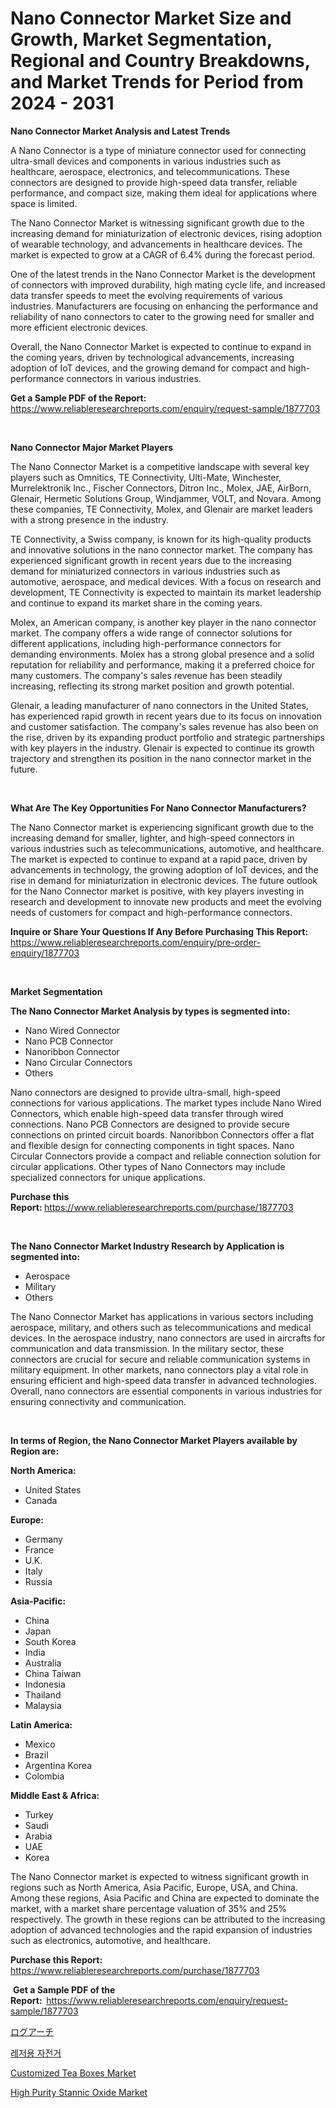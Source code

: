 <p><h1>Nano Connector Market Size and Growth, Market Segmentation, Regional and Country Breakdowns, and Market Trends for Period from 2024 -  2031</h1></p><p><strong>Nano Connector Market Analysis and Latest Trends</strong></p>
<p><p>A Nano Connector is a type of miniature connector used for connecting ultra-small devices and components in various industries such as healthcare, aerospace, electronics, and telecommunications. These connectors are designed to provide high-speed data transfer, reliable performance, and compact size, making them ideal for applications where space is limited.</p><p>The Nano Connector Market is witnessing significant growth due to the increasing demand for miniaturization of electronic devices, rising adoption of wearable technology, and advancements in healthcare devices. The market is expected to grow at a CAGR of 6.4% during the forecast period.</p><p>One of the latest trends in the Nano Connector Market is the development of connectors with improved durability, high mating cycle life, and increased data transfer speeds to meet the evolving requirements of various industries. Manufacturers are focusing on enhancing the performance and reliability of nano connectors to cater to the growing need for smaller and more efficient electronic devices.</p><p>Overall, the Nano Connector Market is expected to continue to expand in the coming years, driven by technological advancements, increasing adoption of IoT devices, and the growing demand for compact and high-performance connectors in various industries.</p></p>
<p><strong>Get a Sample PDF of the Report:&nbsp;</strong> <a href="https://www.reliableresearchreports.com/enquiry/request-sample/1877703">https://www.reliableresearchreports.com/enquiry/request-sample/1877703</a></p>
<p>&nbsp;</p>
<p><strong>Nano Connector Major Market Players</strong></p>
<p><p>The Nano Connector Market is a competitive landscape with several key players such as Omnitics, TE Connectivity, Ulti-Mate, Winchester, Murrelektronik Inc., Fischer Connectors, Ditron Inc., Molex, JAE, AirBorn, Glenair, Hermetic Solutions Group, Windjammer, VOLT, and Novara. Among these companies, TE Connectivity, Molex, and Glenair are market leaders with a strong presence in the industry.</p><p>TE Connectivity, a Swiss company, is known for its high-quality products and innovative solutions in the nano connector market. The company has experienced significant growth in recent years due to the increasing demand for miniaturized connectors in various industries such as automotive, aerospace, and medical devices. With a focus on research and development, TE Connectivity is expected to maintain its market leadership and continue to expand its market share in the coming years.</p><p>Molex, an American company, is another key player in the nano connector market. The company offers a wide range of connector solutions for different applications, including high-performance connectors for demanding environments. Molex has a strong global presence and a solid reputation for reliability and performance, making it a preferred choice for many customers. The company's sales revenue has been steadily increasing, reflecting its strong market position and growth potential.</p><p>Glenair, a leading manufacturer of nano connectors in the United States, has experienced rapid growth in recent years due to its focus on innovation and customer satisfaction. The company's sales revenue has also been on the rise, driven by its expanding product portfolio and strategic partnerships with key players in the industry. Glenair is expected to continue its growth trajectory and strengthen its position in the nano connector market in the future.</p></p>
<p>&nbsp;</p>
<p><strong>What Are The Key Opportunities For Nano Connector Manufacturers?</strong></p>
<p><p>The Nano Connector market is experiencing significant growth due to the increasing demand for smaller, lighter, and high-speed connectors in various industries such as telecommunications, automotive, and healthcare. The market is expected to continue to expand at a rapid pace, driven by advancements in technology, the growing adoption of IoT devices, and the rise in demand for miniaturization in electronic devices. The future outlook for the Nano Connector market is positive, with key players investing in research and development to innovate new products and meet the evolving needs of customers for compact and high-performance connectors.</p></p>
<p><strong>Inquire or Share Your Questions If Any Before Purchasing This Report:</strong> <a href="https://www.reliableresearchreports.com/enquiry/pre-order-enquiry/1877703">https://www.reliableresearchreports.com/enquiry/pre-order-enquiry/1877703</a></p>
<p>&nbsp;</p>
<p><strong>Market Segmentation</strong></p>
<p><strong>The Nano Connector Market Analysis by types is segmented into:</strong></p>
<p><ul><li>Nano Wired Connector</li><li>Nano PCB Connector</li><li>Nanoribbon Connector</li><li>Nano Circular Connectors</li><li>Others</li></ul></p>
<p><p>Nano connectors are designed to provide ultra-small, high-speed connections for various applications. The market types include Nano Wired Connectors, which enable high-speed data transfer through wired connections. Nano PCB Connectors are designed to provide secure connections on printed circuit boards. Nanoribbon Connectors offer a flat and flexible design for connecting components in tight spaces. Nano Circular Connectors provide a compact and reliable connection solution for circular applications. Other types of Nano Connectors may include specialized connectors for unique applications.</p></p>
<p><strong>Purchase this Report:&nbsp;</strong><a href="https://www.reliableresearchreports.com/purchase/1877703">https://www.reliableresearchreports.com/purchase/1877703</a></p>
<p>&nbsp;</p>
<p><strong>The Nano Connector Market Industry Research by Application is segmented into:</strong></p>
<p><ul><li>Aerospace</li><li>Military</li><li>Others</li></ul></p>
<p><p>The Nano Connector Market has applications in various sectors including aerospace, military, and others such as telecommunications and medical devices. In the aerospace industry, nano connectors are used in aircrafts for communication and data transmission. In the military sector, these connectors are crucial for secure and reliable communication systems in military equipment. In other markets, nano connectors play a vital role in ensuring efficient and high-speed data transfer in advanced technologies. Overall, nano connectors are essential components in various industries for ensuring connectivity and communication.</p></p>
<p>&nbsp;</p>
<p><strong>In terms of Region, the Nano Connector Market Players available by Region are:</strong></p>
<p>
    <p> <strong> North America: </strong>
        <ul>
            <li>United States</li>
            <li>Canada</li>
        </ul>
        </p> 
    <p> <strong> Europe: </strong>
        <ul>
            <li>Germany</li>
            <li>France</li>
            <li>U.K.</li>
            <li>Italy</li>
            <li>Russia</li>
        </ul>
        </p> 
    <p> <strong> Asia-Pacific: </strong>
        <ul>
            <li>China</li>
            <li>Japan</li>
            <li>South Korea</li>
            <li>India</li>
            <li>Australia</li>
            <li>China Taiwan</li>
            <li>Indonesia</li>
            <li>Thailand</li>
            <li>Malaysia</li>
        </ul>
        </p> 
    <p> <strong> Latin America: </strong>
        <ul>
            <li>Mexico</li>
            <li>Brazil</li>
            <li>Argentina Korea</li>
            <li>Colombia</li>
        </ul>
        </p> 
    <p> <strong> Middle East & Africa: </strong>
        <ul>
            <li>Turkey</li>
            <li>Saudi</li>
            <li>Arabia</li>
            <li>UAE</li>
            <li>Korea</li>
        </ul>
    </p>
    </p>
<p><p>The Nano Connector market is expected to witness significant growth in regions such as North America, Asia Pacific, Europe, USA, and China. Among these regions, Asia Pacific and China are expected to dominate the market, with a market share percentage valuation of 35% and 25% respectively. The growth in these regions can be attributed to the increasing adoption of advanced technologies and the rapid expansion of industries such as electronics, automotive, and healthcare.</p></p>
<p><strong>Purchase this Report: </strong><a href="https://www.reliableresearchreports.com/purchase/1877703">https://www.reliableresearchreports.com/purchase/1877703</a></p>
<p>&nbsp;<strong>Get a Sample PDF of the Report:&nbsp;&nbsp;</strong><a href="https://www.reliableresearchreports.com/enquiry/request-sample/1877703">https://www.reliableresearchreports.com/enquiry/request-sample/1877703</a></p>
<p><strong></strong></p>
<p><p><a href="https://github.com/zekaoe592392/Market-Research-Report-List-1/blob/main/791718613856.md">ログアーチ</a></p><p><a href="https://github.com/crfsywufhm81415/Market-Research-Report-List-1/blob/main/979828212835.md">레저용 자전거</a></p><p><a href="https://www.linkedin.com/pulse/customized-tea-boxes-market-size-global-industry-overview-segmentation-9h5lf?trackingId=oeAjnXxLbDaDhf1q%2FD2Qxg%3D%3D">Customized Tea Boxes Market</a></p><p><a href="https://www.linkedin.com/pulse/high-purity-stannic-oxide-market-insights-players-forecast-till-zj7if?trackingId=A1Zz1Fvyd1OFWi%2BMCsj0Xg%3D%3D">High Purity Stannic Oxide Market</a></p></p>